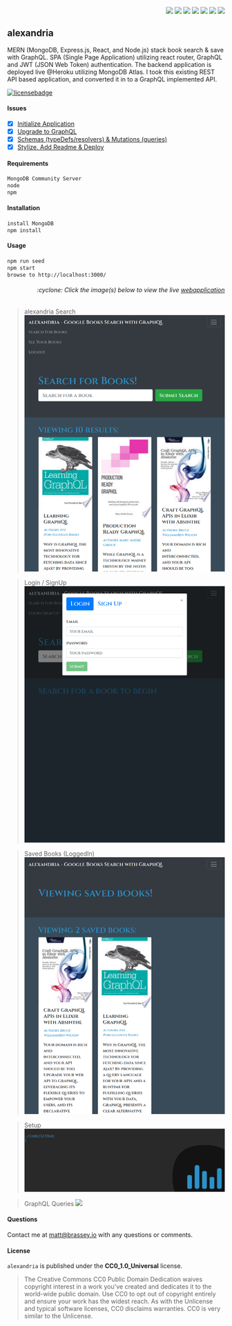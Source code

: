 <p align="right">
    <img src="https://img.shields.io/badge/javascript-9cf" />
    <img src="https://img.shields.io/badge/mongoDB-9cf" />
    <img src="https://img.shields.io/badge/express-9cf" />
    <img src="https://img.shields.io/badge/react-9cf" />
    <img src="https://img.shields.io/badge/node-9cf" />
    <img src="https://img.shields.io/badge/graphQL-9cf" />
    <img src="https://img.shields.io/badge/apollo-9cf" />
</p>

## alexandria

MERN (MongoDB, Express.js, React, and Node.js) stack book search & save with GraphQL. SPA (Single Page Application) utilizing react router, GraphQL and JWT (JSON Web Token) authentication. The backend application is deployed live @Heroku utilizing MongoDB Atlas. I took this existing REST API based application, and converted it in to a GraphQL implemented API. 

[![licensebadge](https://img.shields.io/badge/license-CC0_1.0_Universal-blue)](https://github.com/MBrassey/alexandria/blob/main/LICENSE)

#### Issues

- [x] [Initialize Application](https://github.com/MBrassey/alexandria/issues/1)
- [x] [Upgrade to GraphQL](https://github.com/MBrassey/alexandria/issues/2)
- [x] [Schemas (typeDefs/resolvers) & Mutations (queries)](https://github.com/MBrassey/alexandria/issues/3)
- [x] [Stylize, Add Readme & Deploy](https://github.com/MBrassey/alexandria/issues/4)

#### Requirements

    MongoDB Community Server
    node
    npm

#### Installation

    install MongoDB
    npm install

#### Usage

    npm run seed
    npm start
    browse to http://localhost:3000/

<h6><p align="right">:cyclone: Click the image(s) below to view the live <a id="Screenshots" href="https://mbrassey-alexandria.herokuapp.com/">webapplication</a></p></h6>

> alexandria Search
> [<img src="./img/Preview2.png">](https://mbrassey-alexandria.herokuapp.com/)

> Login / SignUp
> [<img src="./img/Preview3.png">](https://mbrassey-alexandria.herokuapp.com/)

> Saved Books (LoggedIn)
> [<img src="./img/Preview.png">](https://mbrassey-alexandria.herokuapp.com/)

> Setup
> [<img src="./img/Setup.gif">](https://mbrassey-alexandria.herokuapp.com/)

> GraphQL Queries
> [<img src="./img/GraphQL.gif">](https://mbrassey-alexandria.herokuapp.com/)

#### Questions

Contact me at [matt@brassey.io](mailto:matt@brassey.io) with any questions or comments.

#### License

`alexandria` is published under the **CC0_1.0_Universal** license.

> The Creative Commons CC0 Public Domain Dedication waives copyright interest in a work you've created and dedicates it to the world-wide public domain. Use CC0 to opt out of copyright entirely and ensure your work has the widest reach. As with the Unlicense and typical software licenses, CC0 disclaims warranties. CC0 is very similar to the Unlicense.

